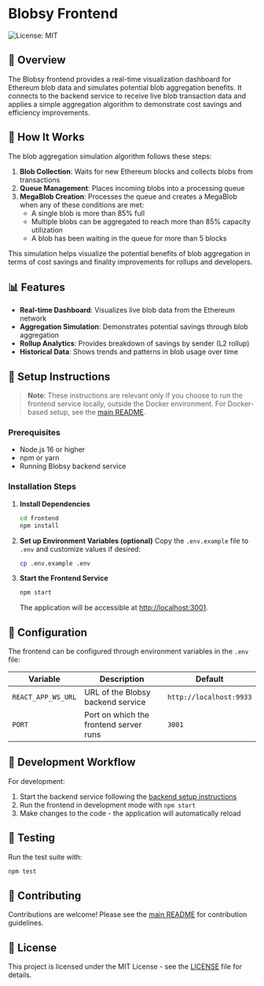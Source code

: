 # Blobsy Frontend

![License: MIT](https://img.shields.io/badge/License-MIT-blue.svg)

## 🌊 Overview

The Blobsy frontend provides a real-time visualization dashboard for Ethereum blob data and simulates potential blob
aggregation benefits. It connects to the backend service to receive live blob transaction data and applies a simple
aggregation algorithm to demonstrate cost savings and efficiency improvements.

## 🧩 How It Works

The blob aggregation simulation algorithm follows these steps:

1. **Blob Collection**: Waits for new Ethereum blocks and collects blobs from transactions
2. **Queue Management**: Places incoming blobs into a processing queue
3. **MegaBlob Creation**: Processes the queue and creates a MegaBlob when any of these conditions are met:
    - A single blob is more than 85% full
    - Multiple blobs can be aggregated to reach more than 85% capacity utilization
    - A blob has been waiting in the queue for more than 5 blocks

This simulation helps visualize the potential benefits of blob aggregation in terms of cost savings and finality
improvements for rollups and developers.

## 📊 Features

- **Real-time Dashboard**: Visualizes live blob data from the Ethereum network
- **Aggregation Simulation**: Demonstrates potential savings through blob aggregation
- **Rollup Analytics**: Provides breakdown of savings by sender (L2 rollup)
- **Historical Data**: Shows trends and patterns in blob usage over time

## 🚀 Setup Instructions

> **Note**: These instructions are relevant only if you choose to run the frontend service locally, outside the Docker
> environment. For Docker-based setup, see the [main README](../README.md).

### Prerequisites

- Node.js 16 or higher
- npm or yarn
- Running Blobsy backend service

### Installation Steps

1. **Install Dependencies**
   ```bash
   cd frontend
   npm install
   ```

2. **Set up Environment Variables (optional)**
   Copy the `.env.example` file to `.env` and customize values if desired:
   ```bash
   cp .env.example .env
   ```

3. **Start the Frontend Service**
   ```bash
   npm start
   ```

   The application will be accessible at [http://localhost:3001](http://localhost:3001).

## 🔧 Configuration

The frontend can be configured through environment variables in the `.env` file:

| Variable                     | Description                            | Default                 |
|------------------------------|----------------------------------------|-------------------------|
| `REACT_APP_WS_URL`      | URL of the Blobsy backend service      | `http://localhost:9933` |
| `PORT`                       | Port on which the frontend server runs | `3001`                  |

## 🔄 Development Workflow

For development:

1. Start the backend service following the [backend setup instructions](../backend/README.md)
2. Run the frontend in development mode with `npm start`
3. Make changes to the code - the application will automatically reload

## 🧪 Testing

Run the test suite with:

```bash
npm test
```

## 🤝 Contributing

Contributions are welcome! Please see the [main README](../README.md#contributing) for contribution guidelines.

## 📜 License

This project is licensed under the MIT License - see the [LICENSE](../LICENSE) file for details.

